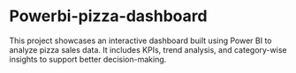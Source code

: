 # Powerbi-pizza-dashboard
This project showcases an interactive dashboard built using Power BI to analyze pizza sales data. It includes KPIs, trend analysis, and category-wise insights to support better decision-making.
